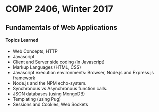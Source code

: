 # COMP 2406, Winter 2017
## Fundamentals of Web Applications

#### Topics Learned
* Web Concepts, HTTP  
* Javascript
* Client and Server side coding (in Javascript)  
* Markup Languages (HTML, CSS)   
* Javascript execution environments: Browser, Node.js and Express.js framework  
* Node.js and the NPM echo-system.   
* Synchronous vs Asynchronous function calls.  
* JSON databases (using MongoDB) 
* Templating (using Pug) 
* Sessions and Cookies, Web Sockets
